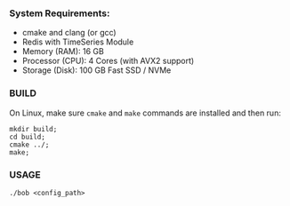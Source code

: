 ### System Requirements:
- cmake and clang (or gcc)
- Redis with TimeSeries Module
- Memory (RAM): 16 GB
- Processor (CPU): 4 Cores (with AVX2 support)
- Storage (Disk): 100 GB Fast SSD / NVMe


### BUILD

On Linux, make sure `cmake` and `make` commands are installed and then run:
```
mkdir build;
cd build;
cmake ../;
make;
```


### USAGE
`./bob <config_path>`
